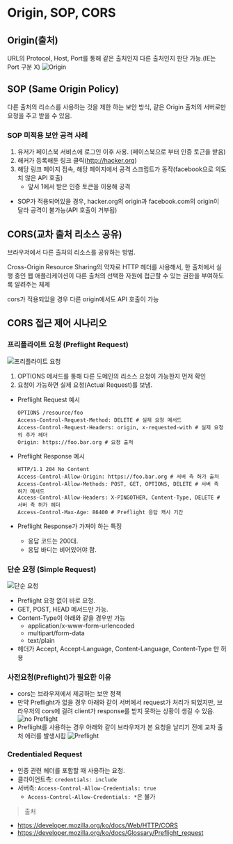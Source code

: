 # Origin, SOP, CORS

## Origin(출처)

URL의 Protocol, Host, Port를 통해 같은 출처인지 다른 출처인지 판단 가능.(IE는 Port 구분 X)
![Origin](https://evan-moon.github.io/static/e25190005d12938c253cc72ca06777b1/21b4d/uri-structure.png)

## SOP (Same Origin Policy)

다른 출처의 리소스를 사용하는 것을 제한 하는 보안 방식, 같은 Origin 출처의 서버로만 요청을 주고 받을 수 있음.

### SOP 미적용 보안 공격 사례

1. 유저가 페이스북 서비스에 로그인 이후 사용. (페이스북으로 부터 인증 토근을 받음)
2. 해커가 등록해둔 링크 클릭(http://hacker.org)
3. 해당 링크 페이지 접속, 해당 페이지에서 공격 스크립트가 동작(facebook으로 의도치 않은 API 호출)
   - 앞서 1에서 받은 인증 토큰을 이용해 공격

- SOP가 적용되어있을 경우, hacker.org의 origin과 facebook.com의 origin이 달라 공격이 불가능(API 호출이 거부됨)

## CORS(교차 출처 리소스 공유)

브라우저에서 다른 출처의 리소스를 공유하는 방법.

Cross-Origin Resource Sharing의 약자로 HTTP 헤더를 사용해서, 한 출처에서 실행 중인 웹 애플리케이션이 다른 출처의 선택한 자원에 접근할 수 있는 권한을 부여하도록 알려주는 체제

cors가 적용되있을 경우 다른 origin에서도 API 호출이 가능

## CORS 접근 제어 시나리오

### 프리플라이트 요청 (Preflight Request)

![프리플라이트 요청](https://evan-moon.github.io/static/c86699252752391939dc68f8f9a860bf/21b4d/cors-preflight.png)

1. OPTIONS 메서드를 통해 다른 도메인의 리소스 요청이 가능한지 먼저 확인
2. 요청이 가능하면 실제 요청(Actual Request)를 보냄.

- Preflight Request 예시
  ```
  OPTIONS /resource/foo
  Access-Control-Request-Method: DELETE # 실제 요청 메서드
  Access-Control-Request-Headers: origin, x-requested-with # 실제 요청의 추가 헤더
  Origin: https://foo.bar.org # 요청 출처
  ```
- Preflight Response 예시

  ```
  HTTP/1.1 204 No Content
  Access-Control-Allow-Origin: https://foo.bar.org # 서버 측 허가 출처
  Access-Control-Allow-Methods: POST, GET, OPTIONS, DELETE # 서버 측 허가 메서드
  Access-Control-Allow-Headers: X-PINGOTHER, Content-Type, DELETE # 서버 측 허가 헤더
  Access-Control-Max-Age: 86400 # Preflight 응답 캐시 기간
  ```

- Preflight Response가 가져야 하는 특징
  - 응답 코드는 200대.
  - 응답 바디는 비어있어야 함.

### 단순 요청 (Simple Request)

![단순 요청](https://developer.mozilla.org/en-US/docs/Web/HTTP/CORS/simple-req-updated.png)

- Preflight 요청 없이 바로 요청.
- GET, POST, HEAD 메서드만 가능.
- Content-Type이 아래와 같을 경우만 가능
  - application/x-www-form-urlencoded
  - multipart/form-data
  - text/plain
- 헤더가 Accept, Accept-Language, Content-Language, Content-Type 만 허용

### 사전요청(Preflight)가 필요한 이유

- cors는 브라우저에서 제공하는 보안 정책
- 만약 Preflight가 없을 경우 아래와 같이 서버에서 request가 처리가 되었지만, 브라우저의 cors에 걸려 client가 response를 받지 못하는 상황이 생길 수 있음.
  ![no Preflight](https://img1.daumcdn.net/thumb/R1280x0/?scode=mtistory2&fname=https%3A%2F%2Fk.kakaocdn.net%2Fdn%2Fc8zxWZ%2FbtrgOulF1h9%2F2kw1reQOx4zJhDl7ogodAK%2Fimg.png)
- Preflight를 사용하는 경우 아래와 같이 브라우저가 본 요청을 날리기 전에 교차 출처 에러를 발생시킴
  ![Preflight](https://img1.daumcdn.net/thumb/R1280x0/?scode=mtistory2&fname=https%3A%2F%2Fk.kakaocdn.net%2Fdn%2FU2BMh%2FbtrgXhq6z51%2FHS4xNjJLJm1agjfYYWGAg1%2Fimg.png)

### Credentialed Request

- 인증 관련 헤더를 포함할 때 사용하는 요청.
- 클라이언트측: `credentials: include`
- 서버측: `Access-Control-Allow-Credentials: true`
  - `Access-Control-Allow-Credentials: *`은 불가

> 출처

- https://developer.mozilla.org/ko/docs/Web/HTTP/CORS
- https://developer.mozilla.org/ko/docs/Glossary/Preflight_request
